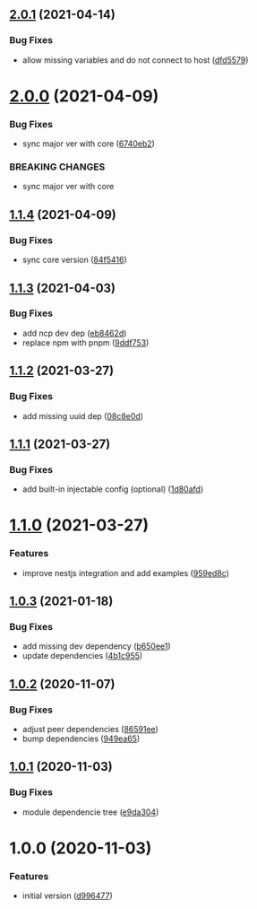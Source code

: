 ## [2.0.1](https://github.com/etienne-bechara/nestjs-redis/compare/v2.0.0...v2.0.1) (2021-04-14)


### Bug Fixes

* allow missing variables and do not connect to host ([dfd5579](https://github.com/etienne-bechara/nestjs-redis/commit/dfd55794e64689a7d2a9bda3222d2821cf70ce09))

# [2.0.0](https://github.com/etienne-bechara/nestjs-redis/compare/v1.1.4...v2.0.0) (2021-04-09)


### Bug Fixes

* sync major ver with core ([6740eb2](https://github.com/etienne-bechara/nestjs-redis/commit/6740eb270bf5fcb6910b301c68fcc2f2429b0d44))


### BREAKING CHANGES

* sync major ver with core

## [1.1.4](https://github.com/etienne-bechara/nestjs-redis/compare/v1.1.3...v1.1.4) (2021-04-09)


### Bug Fixes

* sync core version ([84f5416](https://github.com/etienne-bechara/nestjs-redis/commit/84f54162ba02165006bf0c448f0a7c9c80778ac5))

## [1.1.3](https://github.com/etienne-bechara/nestjs-redis/compare/v1.1.2...v1.1.3) (2021-04-03)


### Bug Fixes

* add ncp dev dep ([eb8462d](https://github.com/etienne-bechara/nestjs-redis/commit/eb8462d4c725eb51930d5c155d84a9f582dbee48))
* replace npm with pnpm ([9ddf753](https://github.com/etienne-bechara/nestjs-redis/commit/9ddf7538f91e48d1a6b1e34d2df950d83b3b99f8))

## [1.1.2](https://github.com/etienne-bechara/nestjs-redis/compare/v1.1.1...v1.1.2) (2021-03-27)


### Bug Fixes

* add missing uuid dep ([08c8e0d](https://github.com/etienne-bechara/nestjs-redis/commit/08c8e0deec772941e2bf129803081bd4fd8e80a1))

## [1.1.1](https://github.com/etienne-bechara/nestjs-redis/compare/v1.1.0...v1.1.1) (2021-03-27)


### Bug Fixes

* add built-in injectable config (optional) ([1d80afd](https://github.com/etienne-bechara/nestjs-redis/commit/1d80afd02754499898e562d70fb06725947fdbf8))

# [1.1.0](https://github.com/etienne-bechara/nestjs-redis/compare/v1.0.3...v1.1.0) (2021-03-27)


### Features

* improve nestjs integration and add examples ([959ed8c](https://github.com/etienne-bechara/nestjs-redis/commit/959ed8c25af9447de204d82f5b0a88ddd0004e7e))

## [1.0.3](https://github.com/etienne-bechara/nestjs-redis/compare/v1.0.2...v1.0.3) (2021-01-18)


### Bug Fixes

* add missing dev dependency ([b650ee1](https://github.com/etienne-bechara/nestjs-redis/commit/b650ee1013fc1c4ed2168878d38840af44299d0c))
* update dependencies ([4b1c955](https://github.com/etienne-bechara/nestjs-redis/commit/4b1c955e1557512220cda0ad79f30c1403312f51))

## [1.0.2](https://github.com/etienne-bechara/nestjs-redis/compare/v1.0.1...v1.0.2) (2020-11-07)


### Bug Fixes

* adjust peer dependencies ([86591ee](https://github.com/etienne-bechara/nestjs-redis/commit/86591eea2dbdd4dd7a18761f03a240e43d4114fa))
* bump dependencies ([949ea65](https://github.com/etienne-bechara/nestjs-redis/commit/949ea65fe35b8e3de64e928e2d18fdb3c5246c8e))

## [1.0.1](https://github.com/etienne-bechara/nestjs-redis/compare/v1.0.0...v1.0.1) (2020-11-03)


### Bug Fixes

* module dependencie tree ([e9da304](https://github.com/etienne-bechara/nestjs-redis/commit/e9da304b0b9500c8d6fae2ccd650cbe39a934384))

# 1.0.0 (2020-11-03)


### Features

* initial version ([d996477](https://github.com/etienne-bechara/nestjs-redis/commit/d996477adc938dbeece7e2de72d4f5ce47fb0bfe))
